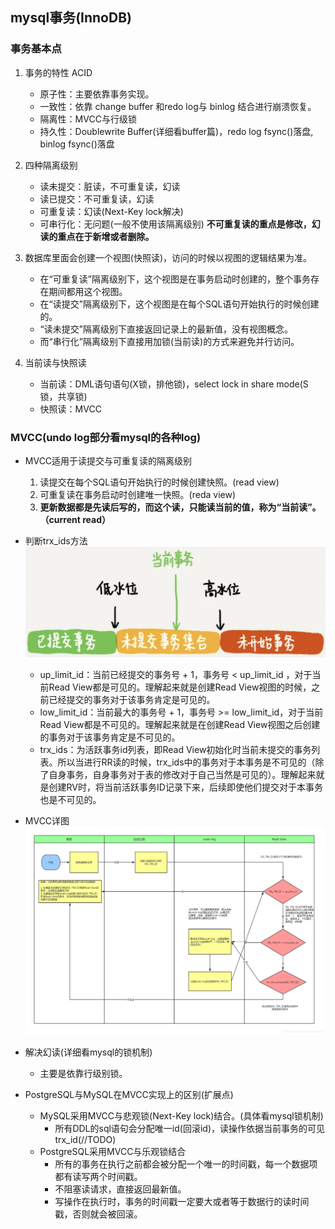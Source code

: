 ## mysql事务(InnoDB)

### 事务基本点
1. 事务的特性 ACID
    - 原子性：主要依靠事务实现。
    - 一致性：依靠 change buffer 和redo log与 binlog 结合进行崩溃恢复。
    - 隔离性：MVCC与行级锁
    - 持久性：Doublewrite Buffer(详细看buffer篇)，redo log fsync()落盘, binlog fsync()落盘
2. 四种隔离级别
    - 读未提交：脏读，不可重复读，幻读
    - 读已提交：不可重复读，幻读
    - 可重复读：幻读(Next-Key lock解决)
    - 可串行化：无问题(一般不使用该隔离级别)
      **不可重复读的重点是修改，幻读的重点在于新增或者删除。**

3. 数据库里面会创建一个视图(快照读)，访问的时候以视图的逻辑结果为准。
    - 在“可重复读”隔离级别下，这个视图是在事务启动时创建的，整个事务存在期间都用这个视图。 
    - 在“读提交”隔离级别下，这个视图是在每个SQL语句开始执行的时候创建的。
    - “读未提交”隔离级别下直接返回记录上的最新值，没有视图概念。
    - 而“串行化”隔离级别下直接用加锁(当前读)的方式来避免并行访问。
    
4. 当前读与快照读
    - 当前读：DML语句语句(X锁，排他锁)，select lock in share mode(S锁，共享锁)
    - 快照读：MVCC
   
### MVCC(undo log部分看mysql的各种log)
- MVCC适用于读提交与可重复读的隔离级别
    1. 读提交在每个SQL语句开始执行的时候创建快照。(read view)
    2. 可重复读在事务启动时创建唯一快照。(reda view)
    3. **更新数据都是先读后写的，而这个读，只能读当前的值，称为“当前读”。（current read）**
- 判断trx_ids方法
![transactionId](https://raw.githubusercontent.com/lyjgulu/mysql/main/image/transactionId.png)
    - up_limit_id：当前已经提交的事务号 + 1，事务号 < up_limit_id ，对于当前Read View都是可见的。理解起来就是创建Read View视图的时候，之前已经提交的事务对于该事务肯定是可见的。
    - low_limit_id：当前最大的事务号 + 1，事务号 >= low_limit_id，对于当前Read View都是不可见的。理解起来就是在创建Read View视图之后创建的事务对于该事务肯定是不可见的。
    - trx_ids：为活跃事务id列表，即Read View初始化时当前未提交的事务列表。所以当进行RR读的时候，trx_ids中的事务对于本事务是不可见的（除了自身事务，自身事务对于表的修改对于自己当然是可见的）。理解起来就是创建RV时，将当前活跃事务ID记录下来，后续即使他们提交对于本事务也是不可见的。 
- MVCC详图
![transactionId](https://raw.githubusercontent.com/lyjgulu/mysql/main/image/mvcc%2Bundolog.png)

- 解决幻读(详细看mysql的锁机制)
    - 主要是依靠行级别锁。

- PostgreSQL与MySQL在MVCC实现上的区别(扩展点)
   - MySQL采用MVCC与悲观锁(Next-Key lock)结合。(具体看mysql锁机制)
      - 所有DDL的sql语句会分配唯一id(回滚id)，读操作依据当前事务的可见trx_id(//TODO)
   - PostgreSQL采用MVCC与乐观锁结合
      - 所有的事务在执行之前都会被分配一个唯一的时间戳，每一个数据项都有读写两个时间戳。
      - 不阻塞读请求，直接返回最新值。
      - 写操作在执行时，事务的时间戳一定要大或者等于数据行的读时间戳，否则就会被回滚。
